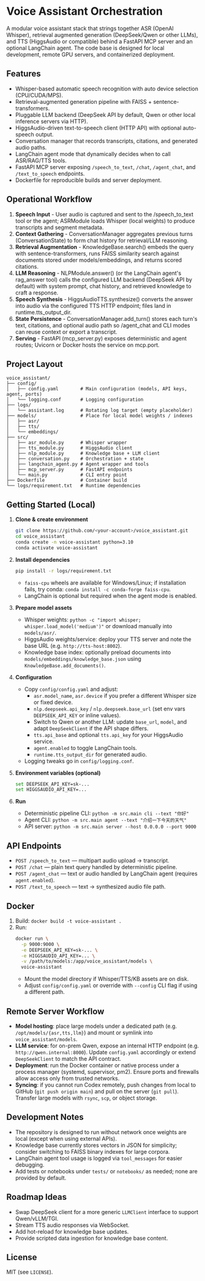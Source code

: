 # Voice Assistant Orchestration

A modular voice assistant stack that strings together ASR (OpenAI Whisper), retrieval augmented generation (DeepSeek/Qwen or other LLMs), and TTS (HiggsAudio or compatible) behind a FastAPI MCP server and an optional LangChain agent. The code base is designed for local development, remote GPU servers, and containerized deployment.

## Features
- Whisper-based automatic speech recognition with auto device selection (CPU/CUDA/MPS).
- Retrieval-augmented generation pipeline with FAISS + sentence-transformers.
- Pluggable LLM backend (DeepSeek API by default, Qwen or other local inference servers via HTTP).
- HiggsAudio-driven text-to-speech client (HTTP API) with optional auto-speech output.
- Conversation manager that records transcripts, citations, and generated audio paths.
- LangChain agent mode that dynamically decides when to call ASR/RAG/TTS tools.
- FastAPI MCP server exposing `/speech_to_text`, `/chat`, `/agent_chat`, and `/text_to_speech` endpoints.
- Dockerfile for reproducible builds and server deployment.

## Operational Workflow
1. **Speech Input** - User audio is captured and sent to the /speech_to_text tool or the agent; ASRModule loads Whisper (local weights) to produce transcripts and segment metadata.
2. **Context Gathering** - ConversationManager aggregates previous turns (ConversationState) to form chat history for retrieval/LLM reasoning.
3. **Retrieval Augmentation** - KnowledgeBase.search() embeds the query with sentence-transformers, runs FAISS similarity search against documents stored under models/embeddings, and returns scored citations.
4. **LLM Reasoning** - NLPModule.answer() (or the LangChain agent's rag_answer tool) calls the configured LLM backend (DeepSeek API by default) with system prompt, chat history, and retrieved knowledge to craft a response.
5. **Speech Synthesis** - HiggsAudioTTS.synthesize() converts the answer into audio via the configured TTS HTTP endpoint; files land in runtime.tts_output_dir.
6. **State Persistence** - ConversationManager.add_turn() stores each turn's text, citations, and optional audio path so /agent_chat and CLI modes can reuse context or export a transcript.
7. **Serving** - FastAPI (mcp_server.py) exposes deterministic and agent routes; Uvicorn or Docker hosts the service on mcp.port.

## Project Layout
```
voice_assistant/
├── config/
│   ├── config.yaml        # Main configuration (models, API keys, agent, ports)
│   └── logging.conf       # Logging configuration
├── logs/
│   └── assistant.log      # Rotating log target (empty placeholder)
├── models/                # Place for local model weights / indexes
│   ├── asr/
│   ├── tts/
│   └── embeddings/
├── src/
│   ├── asr_module.py      # Whisper wrapper
│   ├── tts_module.py      # HiggsAudio client
│   ├── nlp_module.py      # Knowledge base + LLM client
│   ├── conversation.py    # Orchestration + state
│   ├── langchain_agent.py # Agent wrapper and tools
│   ├── mcp_server.py      # FastAPI endpoints
│   └── main.py            # CLI entry point
├── Dockerfile             # Container build
└── logs/requirement.txt   # Runtime dependencies
```

## Getting Started (Local)
1. **Clone & create environment**
   ```bash
   git clone https://github.com/<your-account>/voice_assistant.git
   cd voice_assistant
   conda create -n voice-assistant python=3.10
   conda activate voice-assistant
   ```

2. **Install dependencies**
   ```bash
   pip install -r logs/requirement.txt
   ```
   - `faiss-cpu` wheels are available for Windows/Linux; if installation fails, try conda: `conda install -c conda-forge faiss-cpu`.
   - LangChain is optional but required when the agent mode is enabled.

3. **Prepare model assets**
   - Whisper weights: `python -c "import whisper; whisper.load_model('medium')"` or download manually into `models/asr/`.
   - HiggsAudio weights/service: deploy your TTS server and note the base URL (e.g. `http://tts-host:8002`).
   - Knowledge base index: optionally preload documents into `models/embeddings/knowledge_base.json` using `KnowledgeBase.add_documents()`.

4. **Configuration**
   - Copy `config/config.yaml` and adjust:
     - `asr.model_name`, `asr.device` if you prefer a different Whisper size or fixed device.
     - `nlp.deepseek.api_key` / `nlp.deepseek.base_url` (set env vars `DEEPSEEK_API_KEY` or inline values).
     - Switch to Qwen or another LLM: update `base_url`, `model`, and adapt `DeepSeekClient` if the API shape differs.
     - `tts.api_base` and optional `tts.api_key` for your HiggsAudio service.
     - `agent.enabled` to toggle LangChain tools.
     - `runtime.tts_output_dir` for generated audio.
   - Logging tweaks go in `config/logging.conf`.

5. **Environment variables (optional)**
   ```bash
   set DEEPSEEK_API_KEY=sk-...
   set HIGGSAUDIO_API_KEY=...
   ```

6. **Run**
   - Deterministic pipeline CLI: `python -m src.main cli --text "你好"`
   - Agent CLI: `python -m src.main agent --text "介绍一下今天的天气"`
   - API server: `python -m src.main server --host 0.0.0.0 --port 9000`

## API Endpoints
- `POST /speech_to_text` — multipart audio upload → transcript.
- `POST /chat` — plain text query handled by deterministic pipeline.
- `POST /agent_chat` — text or audio handled by LangChain agent (requires `agent.enabled`).
- `POST /text_to_speech` — text → synthesized audio file path.

## Docker
1. Build: `docker build -t voice-assistant .`
2. Run:
   ```bash
   docker run \
     -p 9000:9000 \
     -e DEEPSEEK_API_KEY=sk-... \
     -e HIGGSAUDIO_API_KEY=... \
     -v /path/to/models:/app/voice_assistant/models \
     voice-assistant
   ```
   - Mount the model directory if Whisper/TTS/KB assets are on disk.
   - Adjust `config/config.yaml` or override with `--config` CLI flag if using a different path.

## Remote Server Workflow
- **Model hosting**: place large models under a dedicated path (e.g. `/opt/models/{asr,tts,llm}`) and mount or symlink into `voice_assistant/models`.
- **LLM service**: for on-prem Qwen, expose an internal HTTP endpoint (e.g. `http://qwen.internal:8000`). Update `config.yaml` accordingly or extend `DeepSeekClient` to match the API contract.
- **Deployment**: run the Docker container or native process under a process manager (systemd, supervisor, pm2). Ensure ports and firewalls allow access only from trusted networks.
- **Syncing**: if you cannot run Codex remotely, push changes from local to GitHub (`git push origin main`) and pull on the server (`git pull`). Transfer large models with `rsync`, `scp`, or object storage.

## Development Notes
- The repository is designed to run without network once weights are local (except when using external APIs).
- Knowledge base currently stores vectors in JSON for simplicity; consider switching to FAISS binary indexes for large corpora.
- LangChain agent tool usage is logged via `tool_messages` for easier debugging.
- Add tests or notebooks under `tests/` or `notebooks/` as needed; none are provided by default.

## Roadmap Ideas
- Swap DeepSeek client for a more generic `LLMClient` interface to support Qwen/vLLM/TGI.
- Stream TTS audio responses via WebSocket.
- Add hot-reload for knowledge base updates.
- Provide scripted data ingestion for knowledge base content.

## License
MIT (see `LICENSE`).
